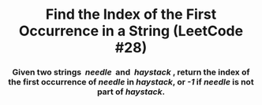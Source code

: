 <div align = "center">

# Find the Index of the First Occurrence in a String (LeetCode #28)

</div>

<div align = "center">

<h3>Given two strings &nbsp;<em>needle</em>&nbsp; and &nbsp;<em>haystack</em>&nbsp;, return the index of the first occurrence of <em>needle</em> in <em>haystack</em>, or <em>-1</em> if <em>needle</em> is not part of <em>haystack</em>.</h3>

</div>
